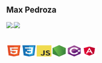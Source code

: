 ## Max Pedroza

<a href="https://github.com/anuraghazra/github-readme-stats">
  <img height=200 align="center" theme="transparent" src="https://github-readme-stats.vercel.app/api?username=maxpedroza&show_icons=true&theme=transparent" />
</a>
<a href="https://github.com/anuraghazra/convoychat">
  <img height=200 align="center" src="https://github-readme-stats.vercel.app/api/top-langs?username=maxpedroza&layout=compact&langs_count=8&card_width=320&show_icons=true&theme=transparent" />
</a>

<br> <div style="display: flex; align-items: center; justify-content: left;">
  <img height="30" width="40" src="https://raw.githubusercontent.com/MaxPedroza/icones/refs/heads/main/html5-original.svg" alt="html Logo">
  <img height="30" width="40" src="https://raw.githubusercontent.com/MaxPedroza/icones/refs/heads/main/css3-original.svg" alt="css Logo">
  <img height="30" width="40" src="https://raw.githubusercontent.com/MaxPedroza/icones/refs/heads/main/javascript-original.svg" alt="JavaScript Logo">
  <img height="30" width="40" src="https://raw.githubusercontent.com/MaxPedroza/icones/refs/heads/main/nodejs-original.svg" alt="node Logo">
  <img height="30" width="40" src="https://raw.githubusercontent.com/MaxPedroza/icones/refs/heads/main/csharp-original.svg" alt="csharp Logo">
  <img height="30" width="40" src="https://raw.githubusercontent.com/MaxPedroza/icones/refs/heads/main/angular-original.svg" alt="angular Logo">
</div>
